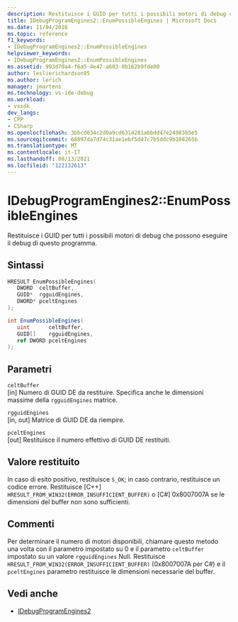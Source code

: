 ```yaml
---
description: Restituisce i GUID per tutti i possibili motori di debug che possono eseguire il debug di questo programma.
title: IDebugProgramEngines2::EnumPossibleEngines | Microsoft Docs
ms.date: 11/04/2016
ms.topic: reference
f1_keywords:
- IDebugProgramEngines2::EnumPossibleEngines
helpviewer_keywords:
- IDebugProgramEngines2::EnumPossibleEngines
ms.assetid: 993d70a4-f6a5-4e47-a603-0b162b9fde00
author: leslierichardson95
ms.author: lerich
manager: jmartens
ms.technology: vs-ide-debug
ms.workload:
- vssdk
dev_langs:
- CPP
- CSharp
ms.openlocfilehash: 3bbcd034c2d0a9cd6314281a6bdd47e24983b5e5
ms.sourcegitcommit: 68897da7d74c31ae1ebf5d47c7b5ddc9b108265b
ms.translationtype: MT
ms.contentlocale: it-IT
ms.lasthandoff: 08/13/2021
ms.locfileid: "122132613"
---
```

# <a name="idebugprogramengines2enumpossibleengines"></a>IDebugProgramEngines2::EnumPossibleEngines
Restituisce i GUID per tutti i possibili motori di debug che possono eseguire il debug di questo programma.

## <a name="syntax"></a>Sintassi

```cpp
HRESULT EnumPossibleEngines( 
   DWORD  celtBuffer,
   GUID*  rgguidEngines,
   DWORD* pceltEngines
);
```

```csharp
int EnumPossibleEngines( 
   uint      celtBuffer,
   GUID[]    rgguidEngines,
   ref DWORD pceltEngines
);
```

## <a name="parameters"></a>Parametri
`celtBuffer`\
[in] Numero di GUID DE da restituire. Specifica anche le dimensioni massime della `rgguidEngines` matrice.

`rgguidEngines`\
[in, out] Matrice di GUID DE da riempire.

`pceltEngines`\
[out] Restituisce il numero effettivo di GUID DE restituiti.

## <a name="return-value"></a>Valore restituito
 In caso di esito positivo, restituisce `S_OK`; in caso contrario, restituisce un codice errore. Restituisce [C++] `HRESULT_FROM_WIN32(ERROR_INSUFFICIENT_BUFFER)` o [C#] 0x8007007A se le dimensioni del buffer non sono sufficienti.

## <a name="remarks"></a>Commenti
 Per determinare il numero di motori disponibili, chiamare questo metodo una volta con il parametro impostato su 0 e il parametro `celtBuffer` impostato su un valore `rgguidEngines` Null. Restituisce `HRESULT_FROM_WIN32(ERROR_INSUFFICIENT_BUFFER)` (0x8007007A per C#) e il `pceltEngines` parametro restituisce le dimensioni necessarie del buffer.

## <a name="see-also"></a>Vedi anche
- [IDebugProgramEngines2](../../../extensibility/debugger/reference/idebugprogramengines2.md)
